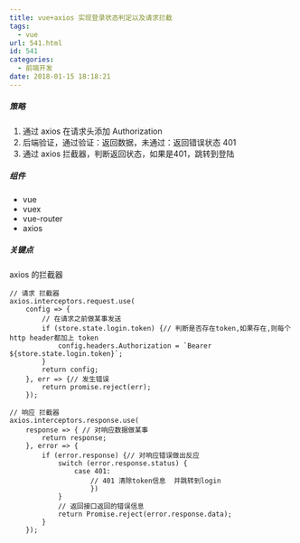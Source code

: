 ```yaml
---
title: vue+axios 实现登录状态判定以及请求拦截
tags:
  - vue
url: 541.html
id: 541
categories:
  - 前端开发
date: 2018-01-15 18:18:21
---
```


##### 策略

1.  通过 axios 在请求头添加 Authorization
2.  后端验证，通过验证：返回数据，未通过：返回错误状态 401
3.  通过 axios 拦截器，判断返回状态，如果是401，跳转到登陆

##### 组件

*   vue
*   vuex
*   vue-router
*   axios

##### 关键点

axios 的拦截器

    // 请求 拦截器
    axios.interceptors.request.use(
        config => {
            // 在请求之前做某事发送
            if (store.state.login.token) {// 判断是否存在token,如果存在,则每个http header都加上 token
                config.headers.Authorization = `Bearer ${store.state.login.token}`;
            }
            return config;
        }, err => {// 发生错误
            return promise.reject(err);
        });
    
    // 响应 拦截器
    axios.interceptors.response.use(
        response => { // 对响应数据做某事
            return response;
        }, error => {
            if (error.response) {// 对响应错误做出反应
                switch (error.response.status) {
                    case 401:
                        // 401 清除token信息  并跳转到login
                        })
                }
                // 返回接口返回的错误信息
                return Promise.reject(error.response.data);
            }
        });